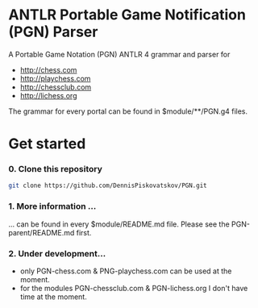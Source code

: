 # ANTLR Portable Game Notification (PGN) Parser

A Portable Game Notation (PGN) ANTLR 4 grammar and parser for
+ http://chess.com
+ http://playchess.com
+ http://chessclub.com
+ http://lichess.org

The grammar for every portal can be found in $module/**/PGN.g4 files.

# Get started

### 0. Clone this repository

```bash
git clone https://github.com/DennisPiskovatskov/PGN.git
```

### 1. More information ...

... can be found in every $module/README.md file. Please see the PGN-parent/README.md first.


### 2. Under development...

+ only PGN-chess.com & PNG-playchess.com can be used at the moment.
+ for the modules PGN-chessclub.com & PGN-lichess.org I don't have time at the moment.



